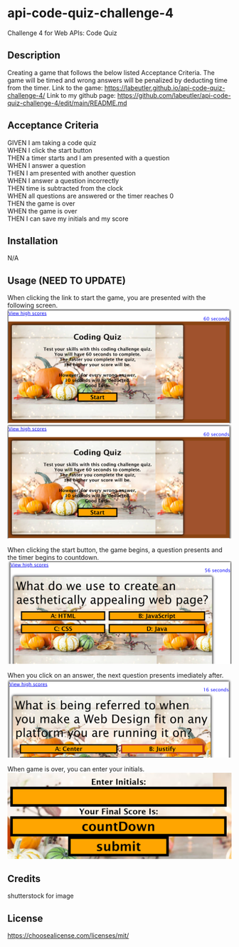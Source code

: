 # api-code-quiz-challenge-4
Challenge 4 for Web APIs: Code Quiz

## Description

Creating a game that follows the below listed Acceptance Criteria.  The game will be timed and wrong answers will be penalized by deducting time from the timer.
Link to the game: https://labeutler.github.io/api-code-quiz-challenge-4/
Link to my github page: https://github.com/labeutler/api-code-quiz-challenge-4/edit/main/README.md

## Acceptance Criteria

GIVEN I am taking a code quiz<br>
WHEN I click the start button<br>
THEN a timer starts and I am presented with a question<br>
WHEN I answer a question<br>
THEN I am presented with another question<br>
WHEN I answer a question incorrectly<br>
THEN time is subtracted from the clock<br>
WHEN all questions are answered or the timer reaches 0<br>
THEN the game is over<br>
WHEN the game is over<br>
THEN I can save my initials and my score<br>

## Installation

N/A

## Usage (NEED TO UPDATE)

When clicking the link to start the game, you are presented with the following screen.
![alt text](/assets/images/First.png)
![alt text](./assets/images/First.png)

When clicking the start button, the game begins, a question presents and the timer begins to countdown.
![alt text](./Assets/images/Timer.png)

When you click on an answer, the next question presents imediately after.
![alt text](assets/images/NxtQuest.png)

When game is over, you can enter your initials.
![alt text](./assets/images/Initial.png)


## Credits

shutterstock for image

## License

https://choosealicense.com/licenses/mit/
